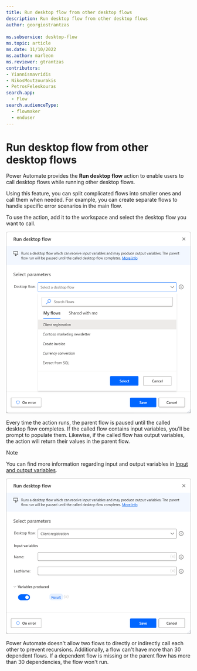 ```yaml
---
title: Run desktop flow from other desktop flows
description: Run desktop flow from other desktop flows
author: georgiostrantzas

ms.subservice: desktop-flow
ms.topic: article
ms.date: 11/10/2022
ms.author: marleon
ms.reviewer: gtrantzas
contributors:
- Yiannismavridis
- NikosMoutzourakis
- PetrosFeleskouras
search.app: 
  - Flow
search.audienceType: 
  - flowmaker
  - enduser
---
```


# Run desktop flow from other desktop flows

Power Automate provides the **Run desktop flow** action to enable users to call desktop flows while running other desktop flows.

Using this feature, you can split complicated flows into smaller ones and call them when needed. For example, you can create separate flows to handle specific error scenarios in the main flow.

To use the action, add it to the workspace and select the desktop flow you want to call. 

![Screenshot of the available desktop flows in the Run desktop flow action.](media/run-desktop-flow-action/run-desktop-flow-action.png)

Every time the action runs, the parent flow is paused until the called desktop flow completes. If the called flow contains input variables, you'll be prompt to populate them. Likewise, if the called flow has output variables, the action will return their values in the parent flow. 

> [!NOTE]
> You can find more information regarding input and output variables in [Input and output variables](../manage-variables.md#input-and-output-variables).

![Screenshot of the Run desktop flow action.](media/run-desktop-flow-action/run-desktop-flow-action-produced-variables.png)

Power Automate doesn't allow two flows to directly or indirectly call each other to prevent recursions. Additionally, a flow can't have more than 30 dependent flows. If a dependent flow is missing or the parent flow has more than 30 dependencies, the flow won't run.